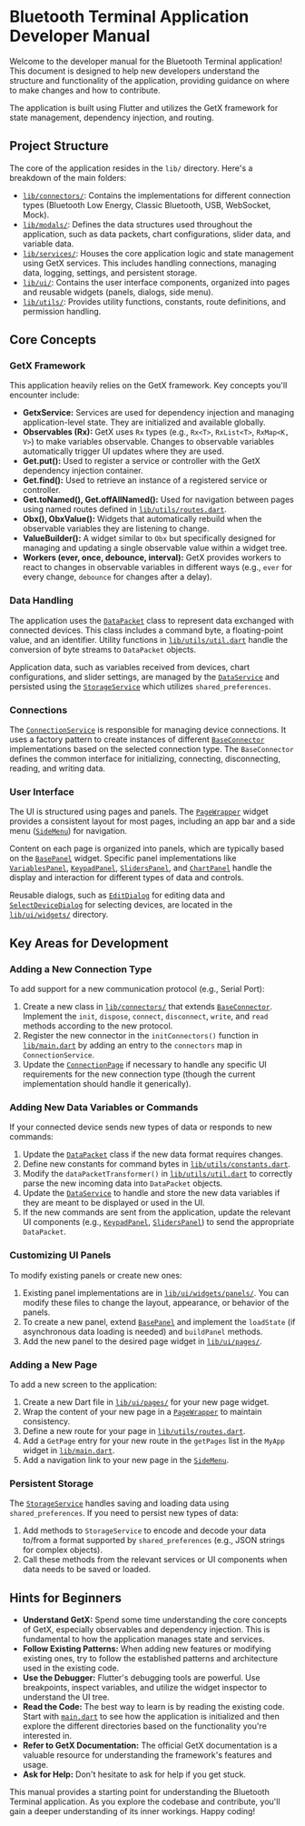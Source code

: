 # Bluetooth Terminal Application Developer Manual

Welcome to the developer manual for the Bluetooth Terminal application! This document is designed to help new developers understand the structure and functionality of the application, providing guidance on where to make changes and how to contribute.

The application is built using Flutter and utilizes the GetX framework for state management, dependency injection, and routing.

## Project Structure

The core of the application resides in the `lib/` directory. Here's a breakdown of the main folders:

*   [`lib/connectors/`](lib/connectors/): Contains the implementations for different connection types (Bluetooth Low Energy, Classic Bluetooth, USB, WebSocket, Mock).
*   [`lib/modals/`](lib/modals/): Defines the data structures used throughout the application, such as data packets, chart configurations, slider data, and variable data.
*   [`lib/services/`](lib/services/): Houses the core application logic and state management using GetX services. This includes handling connections, managing data, logging, settings, and persistent storage.
*   [`lib/ui/`](lib/ui/): Contains the user interface components, organized into pages and reusable widgets (panels, dialogs, side menu).
*   [`lib/utils/`](lib/utils/): Provides utility functions, constants, route definitions, and permission handling.

## Core Concepts

### GetX Framework

This application heavily relies on the GetX framework. Key concepts you'll encounter include:

*   **GetxService:** Services are used for dependency injection and managing application-level state. They are initialized and available globally.
*   **Observables (Rx):** GetX uses `Rx` types (e.g., `Rx<T>`, `RxList<T>`, `RxMap<K, V>`) to make variables observable. Changes to observable variables automatically trigger UI updates where they are used.
*   **Get.put():** Used to register a service or controller with the GetX dependency injection container.
*   **Get.find():** Used to retrieve an instance of a registered service or controller.
*   **Get.toNamed(), Get.offAllNamed():** Used for navigation between pages using named routes defined in [`lib/utils/routes.dart`](lib/utils/routes.dart).
*   **Obx(), ObxValue():** Widgets that automatically rebuild when the observable variables they are listening to change.
*   **ValueBuilder():** A widget similar to `Obx` but specifically designed for managing and updating a single observable value within a widget tree.
*   **Workers (ever, once, debounce, interval):** GetX provides workers to react to changes in observable variables in different ways (e.g., `ever` for every change, `debounce` for changes after a delay).

### Data Handling

The application uses the [`DataPacket`](lib/modals/data_packet.dart) class to represent data exchanged with connected devices. This class includes a command byte, a floating-point value, and an identifier. Utility functions in [`lib/utils/util.dart`](lib/utils/util.dart) handle the conversion of byte streams to `DataPacket` objects.

Application data, such as variables received from devices, chart configurations, and slider settings, are managed by the [`DataService`](lib/services/data_service.dart) and persisted using the [`StorageService`](lib/services/storage_service.dart) which utilizes `shared_preferences`.

### Connections

The [`ConnectionService`](lib/services/connection_service.dart) is responsible for managing device connections. It uses a factory pattern to create instances of different [`BaseConnector`](lib/connectors/base_connector.dart) implementations based on the selected connection type. The `BaseConnector` defines the common interface for initializing, connecting, disconnecting, reading, and writing data.

### User Interface

The UI is structured using pages and panels. The [`PageWrapper`](lib/ui/pages/page_wrapper.dart) widget provides a consistent layout for most pages, including an app bar and a side menu ([`SideMenu`](lib/ui/widgets/side_menu.dart)) for navigation.

Content on each page is organized into panels, which are typically based on the [`BasePanel`](lib/ui/widgets/panels/base_panel.dart) widget. Specific panel implementations like [`VariablesPanel`](lib/ui/widgets/panels/variables_panel.dart), [`KeypadPanel`](lib/ui/widgets/panels/keypad_panel.dart), [`SlidersPanel`](lib/ui/widgets/panels/sliders_panel.dart), and [`ChartPanel`](lib/ui/widgets/panels/chart_panel.dart) handle the display and interaction for different types of data and controls.

Reusable dialogs, such as [`EditDialog`](lib/ui/widgets/edit_dialog.dart) for editing data and [`SelectDeviceDialog`](lib/ui/widgets/select_device_dialog.dart) for selecting devices, are located in the [`lib/ui/widgets/`](lib/ui/widgets/) directory.

## Key Areas for Development

### Adding a New Connection Type

To add support for a new communication protocol (e.g., Serial Port):

1.  Create a new class in [`lib/connectors/`](lib/connectors/) that extends [`BaseConnector`](lib/connectors/base_connector.dart). Implement the `init`, `dispose`, `connect`, `disconnect`, `write`, and `read` methods according to the new protocol.
2.  Register the new connector in the `initConnectors()` function in [`lib/main.dart`](lib/main.dart) by adding an entry to the `connectors` map in `ConnectionService`.
3.  Update the [`ConnectionPage`](lib/ui/pages/connection_page.dart) if necessary to handle any specific UI requirements for the new connection type (though the current implementation should handle it generically).

### Adding New Data Variables or Commands

If your connected device sends new types of data or responds to new commands:

1.  Update the [`DataPacket`](lib/modals/data_packet.dart) class if the new data format requires changes.
2.  Define new constants for command bytes in [`lib/utils/constants.dart`](lib/utils/constants.dart).
3.  Modify the `dataPacketTransformer()` in [`lib/utils/util.dart`](lib/utils/util.dart) to correctly parse the new incoming data into `DataPacket` objects.
4.  Update the [`DataService`](lib/services/data_service.dart) to handle and store the new data variables if they are meant to be displayed or used in the UI.
5.  If the new commands are sent from the application, update the relevant UI components (e.g., [`KeypadPanel`](lib/ui/widgets/panels/keypad_panel.dart), [`SlidersPanel`](lib/ui/widgets/panels/sliders_panel.dart)) to send the appropriate `DataPacket`.

### Customizing UI Panels

To modify existing panels or create new ones:

1.  Existing panel implementations are in [`lib/ui/widgets/panels/`](lib/ui/widgets/panels/). You can modify these files to change the layout, appearance, or behavior of the panels.
2.  To create a new panel, extend [`BasePanel`](lib/ui/widgets/panels/base_panel.dart) and implement the `loadState` (if asynchronous data loading is needed) and `buildPanel` methods.
3.  Add the new panel to the desired page widget in [`lib/ui/pages/`](lib/ui/pages/).

### Adding a New Page

To add a new screen to the application:

1.  Create a new Dart file in [`lib/ui/pages/`](lib/ui/pages/) for your new page widget.
2.  Wrap the content of your new page in a [`PageWrapper`](lib/ui/pages/page_wrapper.dart) to maintain consistency.
3.  Define a new route for your page in [`lib/utils/routes.dart`](lib/utils/routes.dart).
4.  Add a `GetPage` entry for your new route in the `getPages` list in the `MyApp` widget in [`lib/main.dart`](lib/main.dart).
5.  Add a navigation link to your new page in the [`SideMenu`](lib/ui/widgets/side_menu.dart).

### Persistent Storage

The [`StorageService`](lib/services/storage_service.dart) handles saving and loading data using `shared_preferences`. If you need to persist new types of data:

1.  Add methods to `StorageService` to encode and decode your data to/from a format supported by `shared_preferences` (e.g., JSON strings for complex objects).
2.  Call these methods from the relevant services or UI components when data needs to be saved or loaded.

## Hints for Beginners

*   **Understand GetX:** Spend some time understanding the core concepts of GetX, especially observables and dependency injection. This is fundamental to how the application manages state and services.
*   **Follow Existing Patterns:** When adding new features or modifying existing ones, try to follow the established patterns and architecture used in the existing code.
*   **Use the Debugger:** Flutter's debugging tools are powerful. Use breakpoints, inspect variables, and utilize the widget inspector to understand the UI tree.
*   **Read the Code:** The best way to learn is by reading the existing code. Start with [`main.dart`](lib/main.dart) to see how the application is initialized and then explore the different directories based on the functionality you're interested in.
*   **Refer to GetX Documentation:** The official GetX documentation is a valuable resource for understanding the framework's features and usage.
*   **Ask for Help:** Don't hesitate to ask for help if you get stuck.

This manual provides a starting point for understanding the Bluetooth Terminal application. As you explore the codebase and contribute, you'll gain a deeper understanding of its inner workings. Happy coding!